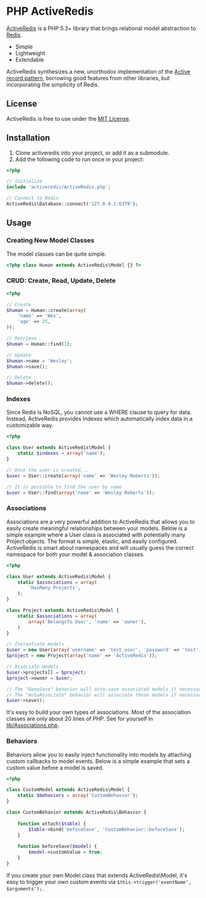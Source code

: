 # PHP ActiveRedis

[ActiveRedis](https://github.com/jchook/activeredis) is a PHP 5.3+ library that brings relational model abstraction to [Redis](http://redis.io/).

* Simple
* Lightweight
* Extendable

ActiveRedis synthesizes a new, unorthodox implementation of the [Active record pattern](http://en.wikipedia.org/wiki/Active_record_pattern), borrowing good features from other libraries, but incorporating the simplicity of Redis.

## License

ActiveRedis is free to use under the [MIT License](http://www.opensource.org/licenses/MIT). 


## Installation

1. Clone activeredis into your project, or add it as a submodule.
1. Add the following code to run once in your project:


```php
<?php

// Initialize
include 'activeredis/ActiveRedis.php';

// Connect to Redis
ActiveRedis\Database::connect('127.0.0.1:6379');

```

## Usage

### Creating New Model Classes

The model classes can be quite simple.

```php
<?php class Human extends ActiveRedis\Model {} ?>
```

### CRUD: Create, Read, Update, Delete

```php
<?php

// Create
$human = Human::create(array(
	'name' => 'Wes',
	'age' => 25,
));

// Retrieve
$human = Human::find(1);

// Update
$human->name = 'Wesley';
$human->save();

// Delete
$human->delete();

```

### Indexes

Since Redis is NoSQL, you cannot use a WHERE clause to query for data. Instead, ActiveRedis provides Indexes which automatically index data in a customizable way.

```php
<?php

class User extends ActiveRedis\Model {
	static $indexes = array('name');
}

// Once the user is created...
$user = User::create(array('name' => 'Wesley Roberts'));

// It is possible to find the user by name
$user = User::find(array('name' => 'Wesley Roberts'));

```

### Associations

Associations are a very powerful addition to ActiveRedis that allows you to easily create meaningful relationships between your models. Below is a simple example where a User class is associated with potentially many Project objects. The format is simple, elastic, and easily configured. ActiveRedis is smart about namespaces and will usually guess the correct namespace for both your model & association classes.

```php
<?php

class User extends ActiveRedis\Model {
	static $associations = array(
		'HasMany Projects',
	);
}

class Project extends ActiveRedis\Model {
	static $associations = array(
		array('BelongsTo User', 'name' => 'owner'),
	)
}

// Instantiate models
$user = new User(array('username' => 'test_user', 'password' => 'test'));
$project = new Project(array('name' => 'ActiveRedis'));

// Associate models
$user->projects[] = $project;
$project->owner = $user;

// The "DeepSave" behavior will auto-save associated models if necessary
// The "AutoAssociate" behavior will associate these models if necessary
$user->save();

````

It's easy to build your own types of associations. Most of the association classes are only about 20 lines of PHP. See for yourself in [lib/Associations.php](https://github.com/jchook/activeredis/blob/master/lib/Associations.php "Read Associations.php").


### Behaviors

Behaviors allow you to easily inject functionality into models by attaching custom callbacks to model events. Below is a simple example that sets a custom value before a model is saved.

```php
<?php

class CustomModel extends ActiveRedis\Model {
	static $behaviors = array('CustomBehavior');
}

class CustomBehavior extends ActiveRedis\Behavior {
		
	function attach($table) {
		$table->bind('beforeSave', 'CustomBehavior::beforeSave');
	}
	
	function beforeSave($model) {
		$model->customValue = true;
	}
}
```

If you create your own Model class that extends ActiveRedis\Model, it's easy to trigger your own custom events via ```$this->trigger('eventName', $arguments');```.


